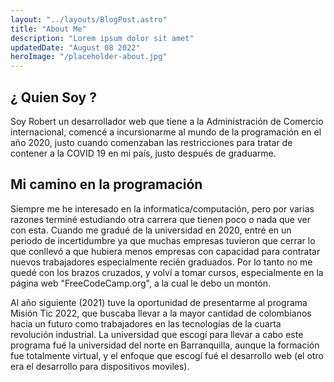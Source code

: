 ```yaml
---
layout: "../layouts/BlogPost.astro"
title: "About Me"
description: "Lorem ipsum dolor sit amet"
updatedDate: "August 08 2022"
heroImage: "/placeholder-about.jpg"
---
```


## ¿ Quien Soy ?

Soy Robert un desarrollador web que tiene a la Administración de Comercio internacional, comencé a incursionarme al mundo
de la programación en el año 2020, justo cuando comenzaban las restricciones para tratar de contener a la COVID 19 en mi
país, justo después de graduarme.

## Mi camino en la programación

Siempre me he interesado en la informatica/computación, pero por varias razones terminé estudiando otra carrera que tienen
poco o nada que ver con esta. Cuando me gradué de la universidad en 2020, entré en un periodo de incertidumbre ya que
muchas empresas tuvieron que cerrar lo que conllevó a que hubiera menos empresas con capacidad para contratar nuevos
trabajadores especialmente recién graduados.
Por lo tanto no me quedé con los brazos cruzados, y volví a tomar cursos, especialmente en la página web "FreeCodeCamp.org",
a la cual le debo un montón.

Al año siguiente (2021) tuve la oportunidad de presentarme al programa Misión Tic 2022, que buscaba llevar a la mayor cantidad
de colombianos hacia un futuro como trabajadores en las tecnologías de la cuarta revolución industrial. La universidad que
escogí para llevar a cabo este programa fué la universidad del norte en Barranquilla, aunque la formación fue totalmente
virtual, y el enfoque que escogí fué el desarrollo web (el otro era el desarrollo para dispositivos moviles).